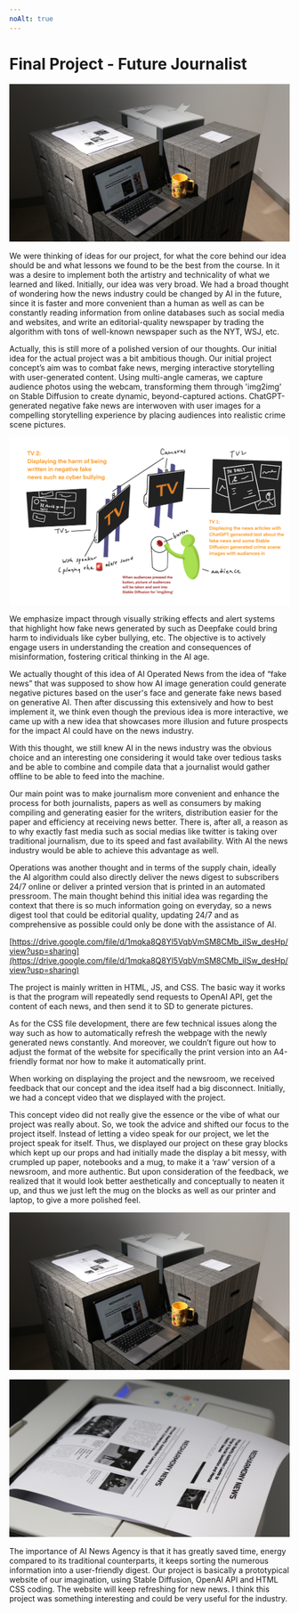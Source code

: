 ```yaml
---
noAlt: true
---
```

# Final Project - Future Journalist

![C89FBBA8-36AE-471F-B335-B29A263594FD_1_105_c.jpeg](Final%20Project%20-%20Future%20Journalist%208b9b5ff8c3414fecb5394723f6bed3da/C89FBBA8-36AE-471F-B335-B29A263594FD_1_105_c.jpeg)

We were thinking of ideas for our project, for what the core behind our idea should be and what lessons we found to be the best from the course. In it was a desire to implement both the artistry and technicality of what we learned and liked. Initially, our idea was very broad. We had a broad thought of wondering how the news industry could be changed by AI in the future, since it is faster and more convenient than a human as well as can be constantly reading information from online databases such as social media and websites, and write an editorial-quality newspaper by trading the algorithm with tons of well-known newspaper such as the NYT, WSJ, etc.

Actually, this is still more of a polished version of our thoughts. Our initial idea for the actual project was a bit ambitious though. Our initial project concept’s aim was to combat fake news, merging interactive storytelling with user-generated content. Using multi-angle cameras, we capture audience photos using the webcam, transforming them through 'img2img' on Stable Diffusion to create dynamic, beyond-captured actions. ChatGPT-generated negative fake news are interwoven with user images for a compelling storytelling experience by placing audiences into realistic crime scene pictures.

![截屏2023-12-13 01.45.41.png](Final%20Project%20-%20Future%20Journalist%208b9b5ff8c3414fecb5394723f6bed3da/%25E6%2588%25AA%25E5%25B1%258F2023-12-13_01.45.41.png)

We emphasize impact through visually striking effects and alert systems that highlight how fake news generated by such as Deepfake could bring harm to individuals like cyber bullying, etc. The objective is to actively engage users in understanding the creation and consequences of misinformation, fostering critical thinking in the AI age.

We actually thought of this idea of AI Operated News from the idea of “fake news” that was supposed to show how AI image generation could generate negative pictures based on the user's face and generate fake news based on generative AI. Then after discussing this extensively and how to best implement it, we think even though the previous idea is more interactive, we came up with a new idea that showcases more illusion and future prospects for the impact AI could have on the news industry.

With this thought, we still knew AI in the news industry was the obvious choice and an interesting one considering it would take over tedious tasks and be able to combine and compile data that a journalist would gather offline to be able to feed into the machine.

Our main point was to make journalism more convenient and enhance the process for both journalists, papers as well as consumers by making compiling and generating easier for the writers, distribution easier for the paper and efficiency at receiving news better. There is, after all, a reason as to why exactly fast media such as social medias like twitter is taking over traditional journalism, due to its speed and fast availability. With AI the news industry would be able to achieve this advantage as well.

Operations was another thought and in terms of the supply chain, ideally the AI algorithm could also directly deliver the news digest to subscribers 24/7 online or deliver a printed version that is printed in an automated pressroom. The main thought behind this initial idea was regarding the context that there is so much information going on everyday, so a news digest tool that could be editorial quality, updating 24/7 and as comprehensive as possible could only be done with the assistance of AI.

[https://drive.google.com/file/d/1mqka8Q8Yl5VqbVmSM8CMb_iISw_desHp/view?usp=sharing](https://drive.google.com/file/d/1mqka8Q8Yl5VqbVmSM8CMb_iISw_desHp/view?usp=sharing)

The project is mainly written in HTML, JS, and CSS. The basic way it works is that the program will repeatedly send requests to OpenAI API, get the content of each news, and then send it to SD to generate pictures.

As for the CSS file development, there are few technical issues along the way such as how to automatically refresh the webpage with the newly generated news constantly. And moreover, we couldn’t figure out how to adjust the format of the website for specifically the print version into an A4-friendly format nor how to make it automatically print.

When working on displaying the project and the newsroom, we received feedback that our concept and the idea itself had a big disconnect. Initially, we had a concept video that we displayed with the project.

This concept video did not really give the essence or the vibe of what our project was really about. So, we took the advice and shifted our focus to the project itself. Instead of letting a video speak for our project, we let the project speak for itself. Thus, we displayed our project on these gray blocks which kept up our props and had initially made the display a bit messy, with crumpled up paper, notebooks and a mug, to make it a ‘raw’ version of a newsroom, and more authentic. But upon consideration of the feedback, we realized that it would look better aesthetically and conceptually to neaten it up, and thus we just left the mug on the blocks as well as our printer and laptop, to give a more polished feel.

![C89FBBA8-36AE-471F-B335-B29A263594FD_1_105_c.jpeg](Final%20Project%20-%20Future%20Journalist%208b9b5ff8c3414fecb5394723f6bed3da/C89FBBA8-36AE-471F-B335-B29A263594FD_1_105_c.jpeg)

![3A0BC488-B7D6-447C-BA25-160EFA9B08CD_1_105_c.jpeg](Final%20Project%20-%20Future%20Journalist%208b9b5ff8c3414fecb5394723f6bed3da/3A0BC488-B7D6-447C-BA25-160EFA9B08CD_1_105_c.jpeg)

The importance of AI News Agency is that it has greatly saved time, energy compared to its traditional counterparts, it keeps sorting the numerous information into a user-friendly digest. Our project is basically a prototypical website of our imagination, using Stable Diffusion, OpenAI API and HTML CSS coding. The website will keep refreshing for new news. I think this project was something interesting and could be very useful for the industry.